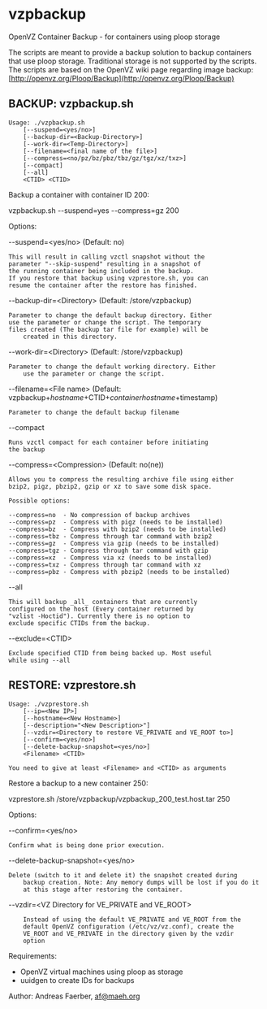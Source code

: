 vzpbackup
=========

OpenVZ Container Backup - for containers using ploop storage

The scripts are meant to provide a backup solution to backup
containers that use ploop storage. Traditional storage is
not supported by the scripts. The scripts are based on the
OpenVZ wiki page regarding image backup:
[http://openvz.org/Ploop/Backup](http://openvz.org/Ploop/Backup)

## BACKUP: vzpbackup.sh

```
Usage: ./vzpbackup.sh
	[--suspend=<yes/no>]
	[--backup-dir=<Backup-Directory>]
	[--work-dir=<Temp-Directory>]
	[--filename=<final name of the file>]
	[--compress=<no/pz/bz/pbz/tbz/gz/tgz/xz/txz>]
	[--compact]
	[--all]
	<CTID> <CTID>
```

Backup a container with container ID 200:

vzpbackup.sh --suspend=yes --compress=gz 200

Options:

--suspend=\<yes/no> (Default: no)

	This will result in calling vzctl snapshot without the
	parameter "--skip-suspend" resulting in a snapshot of
	the running container being included in the backup.
	If you restore that backup using vzprestore.sh, you can
	resume the container after the restore has finished.

--backup-dir=\<Directory> (Default: /store/vzpbackup)

	Parameter to change the default backup directory. Either
	use the parameter or change the script. The temporary
	files created (The backup tar file for example) will be 
        created in this directory.

--work-dir=\<Directory> (Default: /store/vzpbackup)

	Parameter to change the default working directory. Either
        use the parameter or change the script.

--filename=\<File name> (Default: vzpbackup+_hostname_+CTID+_containerhostname_+timestamp)

	Parameter to change the default backup filename

--compact

	Runs vzctl compact for each container before initiating
	the backup

--compress=\<Compression> (Default: no(ne))

	Allows you to compress the resulting archive file using either
	bzip2, pigz, pbzip2, gzip or xz to save some disk space.

	Possible options:

	--compress=no  - No compression of backup archives
	--compress=pz  - Compress with pigz (needs to be installed)
	--compress=bz  - Compress with bzip2 (needs to be installed)
	--compress=tbz - Compress through tar command with bzip2
	--compress=gz  - Compress via gzip (needs to be installed)
	--compress=tgz - Compress through tar command with gzip
	--compress=xz  - Compress via xz (needs to be installed)
	--compress=txz - Compress through tar command with xz
	--compress=pbz - Compress with pbzip2 (needs to be installed)

--all

	This will backup _all_ containers that are currently
	configured on the host (Every container returned by
	"vzlist -Hoctid"). Currently there is no option to
	exclude specific CTIDs from the backup.

--exclude=\<CTID>

    Exclude specified CTID from being backed up. Most useful
    while using --all

## RESTORE: vzprestore.sh

```
Usage: ./vzprestore.sh
	[--ip=<New IP>]
	[--hostname=<New Hostname>]
	[--description="<New Description>"]
	[--vzdir=<Directory to restore VE_PRIVATE and VE_ROOT to>]
	[--confirm=<yes/no>]
	[--delete-backup-snapshot=<yes/no>]
	<Filename> <CTID>

You need to give at least <Filename> and <CTID> as arguments
```

Restore a backup to a new container 250:

vzprestore.sh /store/vzpbackup/vzpbackup_200_test.host.tar 250

Options:

--confirm=\<yes/no>

	Confirm what is being done prior execution.

--delete-backup-snapshot=\<yes/no>

	Delete (switch to it and delete it) the snapshot created during
        backup creation. Note: Any memory dumps will be lost if you do it
        at this stage after restoring the container.

--vzdir=\<VZ Directory for VE_PRIVATE and VE_ROOT>

        Instead of using the default VE_PRIVATE and VE_ROOT from the
        default OpenVZ configuration (/etc/vz/vz.conf), create the
        VE_ROOT and VE_PRIVATE in the directory given by the vzdir
        option

Requirements:

- OpenVZ virtual machines using ploop as storage
- uuidgen to create IDs for backups

Author: Andreas Faerber, af@maeh.org
